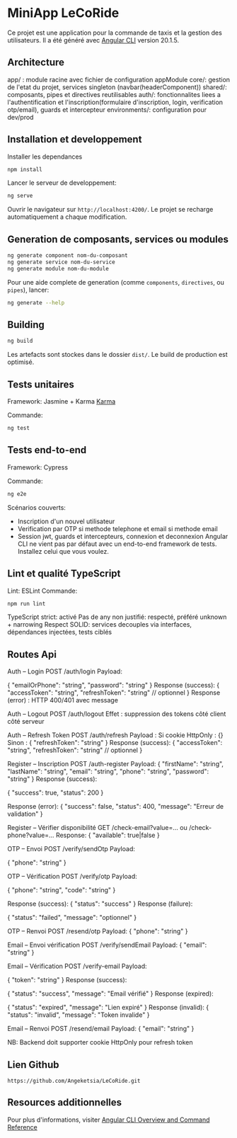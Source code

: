 # MiniApp LeCoRide 

Ce projet est une application pour la commande de taxis et la gestion des utilisateurs. 
Il a été généré avec [Angular CLI](https://github.com/angular/angular-cli) version 20.1.5.

## Architecture
app/ : module racine avec fichier de configuration appModule
core/: gestion de l'etat du projet, services singleton (navbar(headerComponent))
shared/: composants, pipes et directives reutilisables 
auth/: fonctionnalites liees a l'authentification et l'inscription(formulaire d'inscription, login, verification otp/email), guards et intercepteur
environments/: configuration pour dev/prod

## Installation et developpement

Installer les dependances
  ```bash
  npm install
  ```
Lancer le serveur de developpement:
  ```bash
  ng serve
  ```
  Ouvrir le navigateur sur `http://localhost:4200/`. Le projet se recharge automatiquement a chaque modification.


## Generation de composants, services ou modules


```bash
ng generate component nom-du-composant
ng generate service nom-du-service
ng generate module nom-du-module 
```

Pour une aide complete de generation (comme `components`, `directives`, ou `pipes`), lancer:

```bash
ng generate --help
```

## Building


```bash
ng build
```
Les artefacts sont stockes dans le dossier `dist/`. Le build de production est optimisé.


## Tests unitaires 

Framework: Jasmine + Karma [Karma](https://karma-runner.github.io)

Commande: 
```bash
ng test
```

## Tests end-to-end 

Framework: Cypress

Commande:
```bash
ng e2e
```
Scénarios couverts: 
  - Inscription d'un nouvel utilisateur
  - Verification par OTP si methode telephone et email si methode email
  - Session jwt, guards et intercepteurs, connexion et deconnexion
Angular CLI ne vient pas par défaut avec un end-to-end framework de tests. Installez celui que vous voulez.

## Lint et qualité TypeScript
Lint: ESLint
Commande:
```bash
npm run lint
```
TypeScript strict: activé
Pas de any non justifié: respecté, préféré unknown + narrowing
Respect SOLID: services decouples via interfaces, dépendances injectées, tests ciblés

## Routes Api

Auth – Login
  POST /auth/login
  Payload:

  {
    "emailOrPhone": "string",
    "password": "string"
  }
  Response (success):
  {
    "accessToken": "string",
    "refreshToken": "string" // optionnel
  }
  Response (error) : HTTP 400/401 avec message


Auth – Logout
  POST /auth/logout
  Effet : suppression des tokens côté client  côté serveur


Auth – Refresh Token
  POST /auth/refresh
  Payload :
  Si cookie HttpOnly : {}
  Sinon : { "refreshToken": "string" }
  Response (success):
  {
    "accessToken": "string",
    "refreshToken": "string" // optionnel
  }


Register – Inscription
  POST /auth-register
  Payload:
  {
    "firstName": "string",
    "lastName": "string",
    "email": "string",
    "phone": "string",
    "password": "string"
  }
  Response (success):

  {
    "success": true,
    "status": 200
  }

  Response (error):
  {
    "success": false,
    "status": 400,
    "message": "Erreur de validation"
  }


Register – Vérifier disponibilité
  GET /check-email?value=… ou /check-phone?value=…
  Response:
  {
    "available": true|false
  }


OTP – Envoi
  POST /verify/sendOtp
  Payload:

  {
    "phone": "string"
  }


OTP – Vérification
  POST /verify/otp
  Payload:

  {
    "phone": "string",
    "code": "string"
  }

  Response (success):
  {
    "status": "success"
  }
  Response (failure):

  {
    "status": "failed",
    "message": "optionnel"
  }


OTP – Renvoi
  POST /resend/otp
  Payload:
  {
    "phone": "string"
  }

  Email – Envoi vérification
  POST /verify/sendEmail
  Payload:
  {
    "email": "string"
  }


Email – Vérification
  POST /verify-email
  Payload:

  {
    "token": "string"
  }
  Response (success):

  {
    "status": "success",
    "message": "Email vérifié"
  }
  Response (expired):

  {
    "status": "expired",
    "message": "Lien expiré"
  }
  Response (invalid):
  {
    "status": "invalid",
    "message": "Token invalide"
  }


Email – Renvoi
  POST /resend/email
  Payload:
  {
    "email": "string"
  }

NB: Backend doit supporter cookie HttpOnly pour refresh token

## Lien Github
`https://github.com/Angeketsia/LeCoRide.git`


##  Resources additionnelles

Pour plus d'informations, visiter [Angular CLI Overview and Command Reference](https://angular.dev/tools/cli)
